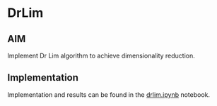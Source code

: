 # DrLim

## AIM
Implement Dr Lim algorithm to achieve dimensionality reduction.

## Implementation
Implementation and results can be found in the [drlim.ipynb](./drlim.ipynb) notebook.
